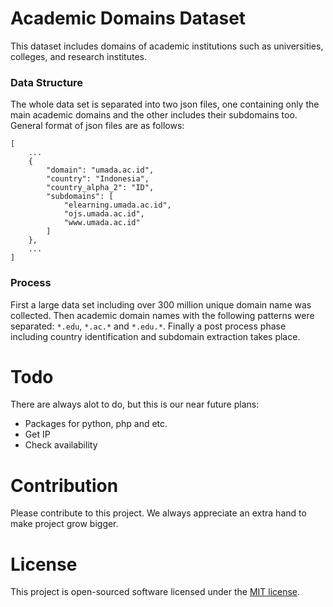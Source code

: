 # Academic Domains Dataset

This dataset includes domains of academic institutions such as universities, colleges, and research institutes.


### Data Structure

The whole data set is separated into two json files, one containing only the main academic domains and the other includes their subdomains too. General format of json files are as follows:

    [
    	...
    	{
			"domain": "umada.ac.id",
			"country": "Indonesia",
			"country_alpha_2": "ID",
			"subdomains": [
				"elearning.umada.ac.id",
				"ojs.umada.ac.id",
				"www.umada.ac.id"
			]
		},
    	...
    ]

### Process
First a large data set including over 300 million unique domain name was collected. Then academic domain names with the following patterns were separated: `*.edu`, `*.ac.*` and `*.edu.*`.
Finally a post process phase including country identification and subdomain extraction takes place.


# Todo
There are always alot to do, but this is our near future plans:
- Packages for python, php and etc.
- Get IP
- Check availability  


# Contribution

Please contribute to this project. We always appreciate an extra hand to make project grow bigger.

# License
This project is open-sourced software licensed under the [MIT license](https://opensource.org/licenses/MIT).

